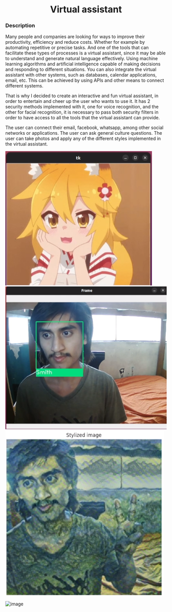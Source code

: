 <h1 align="center"> Virtual assistant </h1>

### Description
Many people and companies are looking for ways to improve their productivity, efficiency and reduce costs. Whether for example by automating repetitive or precise tasks.
And one of the tools that can facilitate these types of processes is a virtual assistant, since it may be able to understand and generate natural language effectively. Using machine learning algorithms and artificial intelligence capable of making decisions and responding to different situations.
You can also integrate the virtual assistant with other systems, such as databases, calendar applications, email, etc. This can be achieved by using APIs and other means to connect different systems.

That is why I decided to create an interactive and fun virtual assistant, in order to entertain and cheer up the user who wants to use it.
It has 2 security methods implemented with it, one for voice recognition, and the other for facial recognition, it is necessary to pass both security filters in order to have access to all the tools that the virtual assistant can provide.

The user can connect their email, facebook, whatsapp, among other social networks or applications.
The user can ask general culture questions.
The user can take photos and apply any of the different styles implemented in the virtual assistant.

<div>
<img src="./main_features/images/readme_images/Screenshot from 2023-02-07 12-58-59.png">
<img src="./main_features/images/readme_images/Screenshot from 2023-02-07 13-00-17.png">
<img src="./main_features/images/readme_images/Screenshot from 2023-02-07 13-01-38.png">
</div>

![image](https://imgs.search.brave.com/xFpLwryLJ7-hi1BPwJwcl9l8ZR8u4poviDaw84RB6dw/rs:fit:1200:720:1/g:ce/aHR0cHM6Ly9jb250/ZW50LmZvcnR1bmUu/Y29tL3dwLWNvbnRl/bnQvdXBsb2Fkcy8y/MDE2LzEyL2dhdGVi/b3gtaGlrYXJpLXlv/dXR1YmUuanBn)
